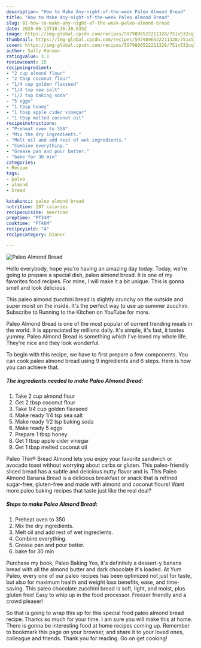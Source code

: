 ```yaml
---
description: "How to Make Any-night-of-the-week Paleo Almond Bread"
title: "How to Make Any-night-of-the-week Paleo Almond Bread"
slug: 81-how-to-make-any-night-of-the-week-paleo-almond-bread
date: 2020-06-13T10:36:30.535Z
image: https://img-global.cpcdn.com/recipes/5979896522211328/751x532cq70/paleo-almond-bread-recipe-main-photo.jpg
thumbnail: https://img-global.cpcdn.com/recipes/5979896522211328/751x532cq70/paleo-almond-bread-recipe-main-photo.jpg
cover: https://img-global.cpcdn.com/recipes/5979896522211328/751x532cq70/paleo-almond-bread-recipe-main-photo.jpg
author: Sally Hansen
ratingvalue: 3.1
reviewcount: 15
recipeingredient:
- "2 cup almond flour"
- "2 tbsp coconut flour"
- "1/4 cup golden flaxseed"
- "1/4 tsp sea salt"
- "1/2 tsp baking soda"
- "5 eggs"
- "1 tbsp honey"
- "1 tbsp apple cider vinegar"
- "1 tbsp melted coconut oil"
recipeinstructions:
- "Preheat oven to 350"
- "Mix the dry ingredients."
- "Melt oil and add rest of wet ingredients."
- "Combine everything."
- "Grease pan and pour batter."
- "bake for 30 min"
categories:
- Recipe
tags:
- paleo
- almond
- bread

katakunci: paleo almond bread 
nutrition: 207 calories
recipecuisine: American
preptime: "PT34M"
cooktime: "PT48M"
recipeyield: "4"
recipecategory: Dinner

---
```



![Paleo Almond Bread](https://img-global.cpcdn.com/recipes/5979896522211328/751x532cq70/paleo-almond-bread-recipe-main-photo.jpg)

Hello everybody, hope you're having an amazing day today. Today, we're going to prepare a special dish, paleo almond bread. It is one of my favorites food recipes. For mine, I will make it a bit unique. This is gonna smell and look delicious.

This paleo almond zucchini bread is slightly crunchy on the outside and super moist on the inside. It&#39;s the perfect way to use up summer zucchini. Subscribe to Running to the Kitchen on YouTube for more.

Paleo Almond Bread is one of the most popular of current trending meals in the world. It is appreciated by millions daily. It's simple, it's fast, it tastes yummy. Paleo Almond Bread is something which I've loved my whole life. They're nice and they look wonderful.


To begin with this recipe, we have to first prepare a few components. You can cook paleo almond bread using 9 ingredients and 6 steps. Here is how you can achieve that.

##### The ingredients needed to make Paleo Almond Bread:

1. Take 2 cup almond flour
1. Get 2 tbsp coconut flour
1. Take 1/4 cup golden flaxseed
1. Make ready 1/4 tsp sea salt
1. Make ready 1/2 tsp baking soda
1. Make ready 5 eggs
1. Prepare 1 tbsp honey
1. Get 1 tbsp apple cider vinegar
1. Get 1 tbsp melted coconut oil


Paleo Thin® Bread Almond lets you enjoy your favorite sandwich or avocado toast without worrying about carbs or gluten. This paleo-friendly sliced bread has a subtle and delicious nutty flavor and is. This Paleo Almond Banana Bread is a delicious breakfast or snack that is refined sugar-free, gluten-free and made with almond and coconut flours! Want more paleo baking recipes that taste just like the real deal? 

##### Steps to make Paleo Almond Bread:

1. Preheat oven to 350
1. Mix the dry ingredients.
1. Melt oil and add rest of wet ingredients.
1. Combine everything.
1. Grease pan and pour batter.
1. bake for 30 min


Purchase my book, Paleo Baking Yes, it&#39;s definitely a dessert-y banana bread with all the almond butter and dark chocolate it&#39;s loaded. At Yum Paleo, every one of our paleo recipes has been optimized not just for taste, but also for maximum health and weight loss benefits, ease, and time-saving. This paleo chocolate zucchini bread is soft, light, and moist, plus gluten free! Easy to whip up in the food processor. Freezer friendly and a crowd pleaser! 

So that is going to wrap this up for this special food paleo almond bread recipe. Thanks so much for your time. I am sure you will make this at home. There is gonna be interesting food at home recipes coming up. Remember to bookmark this page on your browser, and share it to your loved ones, colleague and friends. Thank you for reading. Go on get cooking!
